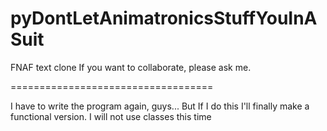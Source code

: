 pyDontLetAnimatronicsStuffYouInASuit
====================================

FNAF text clone
If you want to collaborate, please ask me.

===================================

I have to write the program again, guys...
But If I do this I'll finally make a functional version.
I will not use classes this time
